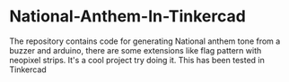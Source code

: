 # National-Anthem-In-Tinkercad
The repository contains code for generating National anthem tone from a buzzer and arduino, there are some extensions like flag pattern with neopixel strips. It's a cool project try doing it. This has been tested in Tinkercad
